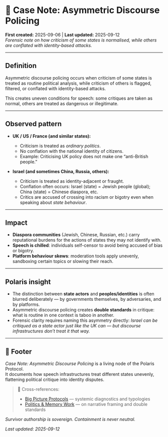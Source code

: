 # 🫜 Case Note: Asymmetric Discourse Policing  
**First created:** 2025-09-06 | **Last updated:** 2025-09-12  
*Forensic note on how criticism of some states is normalised, while others are conflated with identity-based attacks.*

---

## Definition  
Asymmetric discourse policing occurs when criticism of some states is treated as routine political analysis, while criticism of others is flagged, filtered, or conflated with identity-based attacks.  

This creates uneven conditions for speech: some critiques are taken as normal, others are treated as dangerous or illegitimate.  

---

## Observed pattern  

- **UK / US / France (and similar states):**  
  - Criticism is treated as *ordinary politics*.  
  - No conflation with the national identity of citizens.  
  - Example: Criticising UK policy does not make one “anti-British people.”  

- **Israel (and sometimes China, Russia, others):**  
  - Criticism is treated as identity-adjacent or fraught.  
  - Conflation often occurs: Israel (state) = Jewish people (global); China (state) = Chinese diaspora, etc.  
  - Critics are accused of crossing into racism or bigotry even when speaking about *state behaviour*.  

---

## Impact  

- **Diaspora communities** (Jewish, Chinese, Russian, etc.) carry reputational burdens for the actions of states they may not identify with.  
- **Speech is chilled**: individuals self-censor to avoid being accused of bias or bigotry.  
- **Platform behaviour skews**: moderation tools apply unevenly, sandboxing certain topics or slowing their reach.  

---

## Polaris insight  

- The distinction between **state actors** and **peoples/identities** is often blurred deliberately — by governments themselves, by adversaries, and by platforms.  
- Asymmetric discourse policing creates **double standards** in critique: what is routine in one context is taboo in another.  
- Forensic clarity requires naming this asymmetry directly: *Israel can be critiqued as a state actor just like the UK can — but discourse infrastructures don’t treat it that way.*  

---

## 🏮 Footer  

*Case Note: Asymmetric Discourse Policing* is a living node of the Polaris Protocol.  
It documents how speech infrastructures treat different states unevenly, flattening political critique into identity disputes.  

> 📡 Cross-references:  
> - [Big Picture Protocols](../Big_Picture_Protocols/) — systemic diagnostics and typologies  
> - [Politics & Memory Work](../Big_Picture_Protocols/🗝️_Politics_Memory_Work/) — on narrative framing and double standards  

*Survivor authorship is sovereign. Containment is never neutral.*  

_Last updated: 2025-09-12_  
